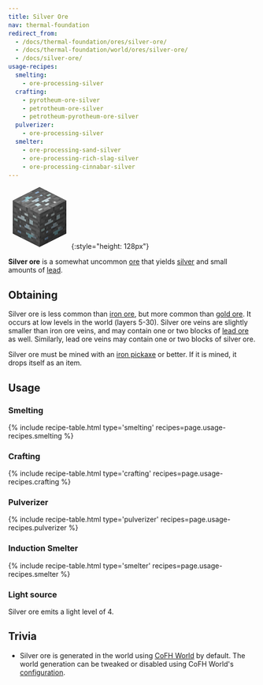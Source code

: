 ```yaml
---
title: Silver Ore
nav: thermal-foundation
redirect_from:
  - /docs/thermal-foundation/ores/silver-ore/
  - /docs/thermal-foundation/world/ores/silver-ore/
  - /docs/silver-ore/
usage-recipes:
  smelting:
    - ore-processing-silver
  crafting:
    - pyrotheum-ore-silver
    - petrotheum-ore-silver
    - petrotheum-pyrotheum-ore-silver
  pulverizer:
    - ore-processing-silver
  smelter:
    - ore-processing-sand-silver
    - ore-processing-rich-slag-silver
    - ore-processing-cinnabar-silver
---
```


![Silver ore](/assets/images/thermal-foundation/ore-silver.png){:style="height: 128px"}


**Silver ore** is a somewhat uncommon [ore](https://minecraft.gamepedia.com/Ore)
that yields [silver](/docs/thermal-foundation/silver-ingot/) and small amounts of
[lead](/docs/thermal-foundation/lead-ingot/).


Obtaining
---------

Silver ore is less common than [iron
ore](https://minecraft.gamepedia.com/Iron_Ore), but more common than [gold
ore](https://minecraft.gamepedia.com/Gold_Ore). It occurs at low levels in the
world (layers 5-30). Silver ore veins are slightly smaller than iron ore veins,
and may contain one or two blocks of [lead ore](/docs/thermal-foundation/lead-ore/) as well.
Similarly, lead ore veins may contain one or two blocks of silver ore.

Silver ore must be mined with an [iron
pickaxe](https://minecraft.gamepedia.com/Pickaxe) or better. If it is mined, it
drops itself as an item.


Usage
-----

### Smelting
{% include recipe-table.html type='smelting' recipes=page.usage-recipes.smelting %}

### Crafting
{% include recipe-table.html type='crafting' recipes=page.usage-recipes.crafting %}

### Pulverizer
{% include recipe-table.html type='pulverizer' recipes=page.usage-recipes.pulverizer %}

### Induction Smelter
{% include recipe-table.html type='smelter' recipes=page.usage-recipes.smelter %}

### Light source
Silver ore emits a light level of 4.


Trivia
------

* Silver ore is generated in the world using [CoFH World](/docs/cofh-world/) by
  default. The world generation can be tweaked or disabled using CoFH World's
  [configuration](/docs/cofh-world/world-generator-configuration/).
